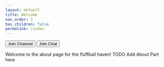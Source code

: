 ```yaml
---
layout: default
title: Welcome
nav_order: 1
has_children: false
permalink: /index
---
```

<button type="button" name="button" class="btn-green" href="https://t.me/fluffballhaven">Join Channel</button>
<button type="button" name="button" class="btn-green" href="https://t.me/fluffballhavenchat">Join Chat</button>

Welcome to the about page for the fluffball haven!
TODO Add About Part here
